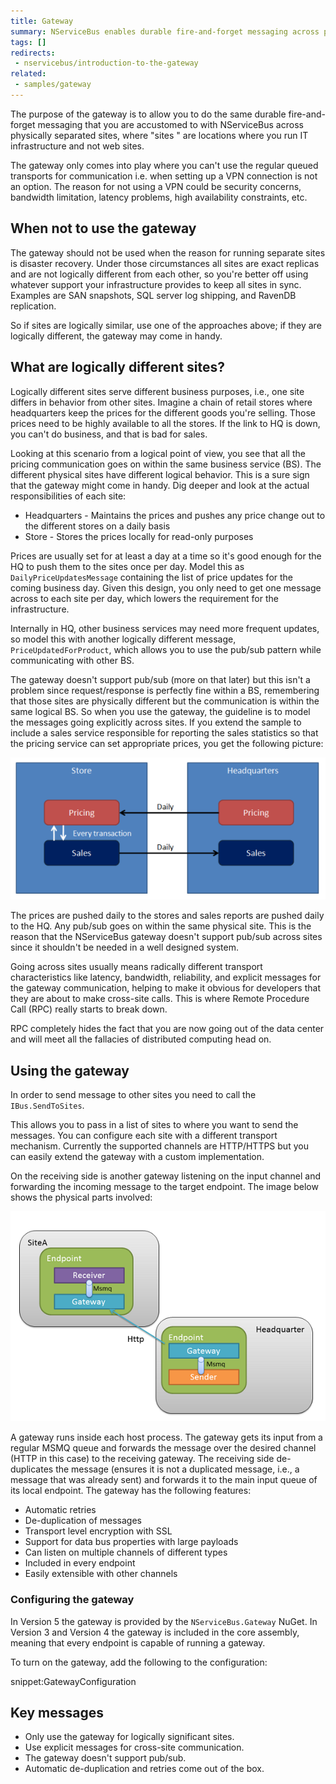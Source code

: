 ```yaml
---
title: Gateway
summary: NServiceBus enables durable fire-and-forget messaging across physically separated IT infrastructure.
tags: []
redirects:
 - nservicebus/introduction-to-the-gateway
related:
 - samples/gateway
---
```


The purpose of the gateway is to allow you to do the same durable fire-and-forget messaging that you are accustomed to with NServiceBus across physically separated sites, where "sites " are locations where you run IT infrastructure and not web sites.

The gateway only comes into play where you can't use the regular queued transports for communication i.e. when setting up a VPN connection is not an option. The reason for not using a VPN could be security concerns, bandwidth limitation, latency problems, high availability constraints, etc.


## When not to use the gateway

The gateway should not be used when the reason for running separate sites is disaster recovery. Under those circumstances all sites are exact replicas and are not logically different from each other, so you're better off using whatever support your infrastructure provides to keep all sites in sync. Examples are SAN snapshots, SQL server log shipping, and RavenDB replication.

So if sites are logically similar, use one of the approaches above; if they are logically different, the gateway may come in handy.


## What are logically different sites?

Logically different sites serve different business purposes, i.e., one site differs in behavior from other sites. Imagine a chain of retail stores where headquarters keep the prices for the different goods you're selling. Those prices need to be highly available to all the stores. If the link to HQ is down, you can't do business, and that is bad for sales.

Looking at this scenario from a logical point of view, you see that all the pricing communication goes on within the same business service (BS). The different physical sites have different logical behavior. This is a sure sign that the gateway might come in handy. Dig deeper and look at the actual responsibilities of each site:

 * Headquarters - Maintains the prices and pushes any price change out to the different stores on a daily basis
 * Store - Stores the prices locally for read-only purposes

Prices are usually set for at least a day at a time so it's good enough for the HQ to push them to the sites once per day. Model this as `DailyPriceUpdatesMessage` containing the list of price updates for the coming business day. Given this design, you only need to get one message across to each site per day, which lowers the requirement for the infrastructure.

Internally in HQ, other business services may need more frequent updates, so model this with another logically different message, `PriceUpdatedForProduct`, which allows you to use the pub/sub pattern while communicating with other BS.

The gateway doesn't support pub/sub (more on that later) but this isn't a problem since request/response is perfectly fine within a BS, remembering that those sites are physically different but the communication is within the same logical BS. So when you use the gateway, the guideline is to model the messages going explicitly across sites. If you extend the sample to include a sales service responsible for reporting the sales statistics so that the pricing service can set appropriate prices, you get the following picture:

![Gateway Store and Headquarters example](store-to-headquarters-pricing-and-sales.png "Logical view")

The prices are pushed daily to the stores and sales reports are pushed daily to the HQ. Any pub/sub goes on within the same physical site. This is the reason that the NServiceBus gateway doesn't support pub/sub across sites since it shouldn't be needed in a well designed system.

Going across sites usually means radically different transport characteristics like latency, bandwidth, reliability, and explicit messages for the gateway communication, helping to make it obvious for developers that they are about to make cross-site calls. This is where Remote Procedure Call (RPC) really starts to break down.

RPC completely hides the fact that you are now going out of the data center and will meet all the fallacies of distributed computing head on.


## Using the gateway

In order to send message to other sites you need to call the `IBus.SendToSites`.

This allows you to pass in a list of sites to where you want to send the messages. You can configure each site with a different transport mechanism. Currently the supported channels are HTTP/HTTPS but you can easily extend the gateway with a custom implementation.

On the receiving side is another gateway listening on the input channel and forwarding the incoming message to the target endpoint. The image below shows the physical parts involved:

![](gateway-headquarter-to-site-a.png "Physical view")

A gateway runs inside each host process. The gateway gets its input from a regular MSMQ queue and forwards the message over the desired channel (HTTP in this case) to the receiving gateway. The receiving side de-duplicates the message (ensures it is not a duplicated message, i.e., a message that was already sent) and forwards it to the main input queue of its local endpoint. The gateway has the following features:

- Automatic retries
- De-duplication of messages
- Transport level encryption with SSL
- Support for data bus properties with large payloads
- Can listen on multiple channels of different types
- Included in every endpoint
- Easily extensible with other channels


### Configuring the gateway

In Version 5 the gateway is provided by the `NServiceBus.Gateway` NuGet. In Version 3 and Version 4 the gateway is included in the core assembly, meaning that every endpoint is capable of running a gateway.

To turn on the gateway, add the following to the configuration:

snippet:GatewayConfiguration


## Key messages

- Only use the gateway for logically significant sites.
- Use explicit messages for cross-site communication.
- The gateway doesn't support pub/sub.
- Automatic de-duplication and retries come out of the box.
